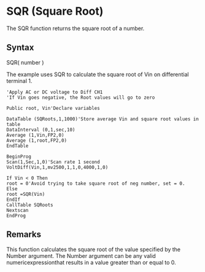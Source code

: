 # SQR (Square Root)

The SQR function returns the square root of a number.

## Syntax

SQR( number )

The example uses SQR to calculate the square root of Vin on differential terminal 1.

```
'Apply AC or DC voltage to Diff CH1
'If Vin goes negative, the Root values will go to zero

Public root, Vin'Declare variables

DataTable (SQRoots,1,1000)'Store average Vin and square root values in table
DataInterval (0,1,sec,10)
Average (1,Vin,FP2,0)
Average (1,root,FP2,0)
EndTable

BeginProg
Scan(1,Sec,1,0)'Scan rate 1 second
VoltDiff(Vin,1,mv2500,1,1,0,4000,1,0)

If Vin < 0 Then
root = 0'Avoid trying to take square root of neg number, set = 0.
Else
root =SQR(Vin)
EndIf
CallTable SQRoots
Nextscan
EndProg
```

## Remarks

This function calculates the square root of the value specified by the Number argument. The Number argument can be any valid numericexpressionthat results in a value greater than or equal to 0.
